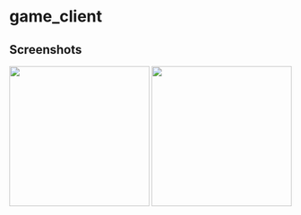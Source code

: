 # game_client

## Screenshots

<img src="https://user-images.githubusercontent.com/24327781/135744657-ccdbf685-3e2f-4ead-b009-e9586a716620.gif" width="250" /> <img src="https://user-images.githubusercontent.com/24327781/135744837-3d5df1d4-329c-4679-9a4c-292e99c314cb.gif" width="250" />

